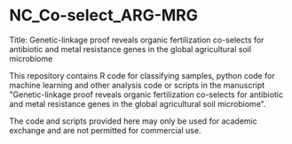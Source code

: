 # NC_Co-select_ARG-MRG
Title: Genetic-linkage proof reveals organic fertilization co-selects for antibiotic and metal resistance genes in the global agricultural soil microbiome

This repository contains R code for classifying samples, python code for machine learning and other analysis code or scripts in the manuscript "Genetic-linkage proof reveals organic fertilization co-selects for antibiotic and metal resistance genes in the global agricultural soil microbiome".

The code and scripts provided here may only be used for academic exchange and are not permitted for commercial use.
